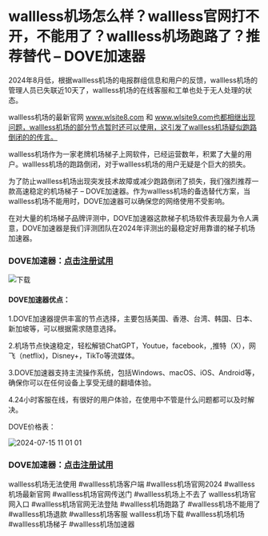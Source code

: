 # wallless机场怎么样？wallless官网打不开，不能用了？wallless机场跑路了？推荐替代 – DOVE加速器

2024年8月低，根据wallless机场的电报群组信息和用户的反馈，wallless机场的管理人员已失联近10天了，wallless机场的在线客服和工单也处于无人处理的状态。

wallless机场的最新官网 www.wlsite8.com  和 www.wlsite9.com也都相继出现问题，wallless机场的部分节点暂时还可以使用，这引发了wallless机场疑似跑路倒闭的的传言。

wallless机场作为一家老牌机场梯子上网软件，已经运营数年，积累了大量的用户。wallless机场的跑路倒闭，对于wallless机场的用户无疑是个巨大的损失。

为了防止wallless机场出现突发技术故障或减少跑路倒闭了损失，我们强烈推荐一款高速稳定的机场梯子 – DOVE加速器。作为wallless机场的备选替代方案，当wallless机场不能用时，DOVE加速器可以确保您的网络使用不受影响。

在对大量的机场梯子品牌评测中，DOVE加速器这款梯子机场软件表现最为令人满意，DOVE加速器是我们评测团队在2024年评测出的最稳定好用靠谱的梯子机场加速器。

### DOVE加速器：[点击注册试用](https://dove8.cc/a.php?alavBTtF8UB)

![下载](https://github.com/user-attachments/assets/469e5607-07e9-4c4c-afa2-17d178eb985d)

#### DOVE加速器优点：
1.DOVE加速器提供丰富的节点选择，主要包括美国、香港、台湾、韩国、日本、新加坡等，可以根据需求随意选择。

2.机场节点快速稳定，轻松解锁ChatGPT，Youtue，facebook，,推特（X），网飞（netflix)，Disney+，TikTo等流媒体。

3.DOVE加速器支持主流操作系统，包括Windows、macOS、iOS、Android等，确保你可以在任何设备上享受无缝的翻墙体验。

4.24小时客服在线，有很好的用户体验，在使用中不管是什么问题都可以及时解决。

DOVE价格表：

![2024-07-15 11 01 01](https://github.com/user-attachments/assets/f2a8ad62-dd12-4069-9526-cfbd461992ee)

### DOVE加速器：[点击注册试用](https://dove8.cc/a.php?alavBTtF8UB)

wallless机场无法使用 #wallless机场客户端 #wallless机场官网2024 #wallless机场最新官网 #wallless机场官网传送门 #wallless机场上不去了 
wallless机场官网入口 #wallless机场官网无法登陆 #wallless机场跑路了 #wallless机场不能用了 #wallless机场退款 #wallless机场客服 
wallless机场下载 #wallless机场机场 #wallless机场梯子 #wallless机场加速器 
